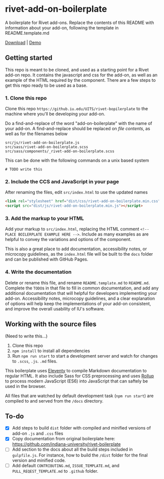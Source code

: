 # rivet-add-on-boilerplate
A boilerplate for Rivet add-ons. Replace the contents of this README with information about your add-on, following the template in README.template.md

[Download](https://github.com/indiana-university/rivet-add-on-boilerplate/archive/master.zip) | [Demo](https://indiana-university.github.io/rivet-add-on-boilerplate/)

## Getting started
This repo is meant to be cloned, and used as a starting point for a Rivet add-on repo. It contains the javascript and css for the add-on, as well as an example of the HTML required by the component. There are a few steps to get this repo ready to be used as a base.

### 1. Clone this repo
Clone this repo `https://github.iu.edu/UITS/rivet-bopilerplate` to the machine where you'll be developing your add-on.

Do a find-and-replace of the word "add-on-boilerplate" with the name of your add-on. A find-and-replace should be replaced on *file contents*, as well as for the filenames below

```
src/js/rivet-add-on-boilerplate.js
src/sass/rivet-add-on-boilerplate.scss
src/sass/components/_rivet-add-on-boilerplate.scss
```

This can be done with the following commands on a unix based system

```
# TODO write this
```

### 2. Include the CCS and JavaScript in your page
After renaming the files, edit `src/index.html` to use the updated names

```html
<link rel="stylesheet" href="dist/css/rivet-add-on-boilerplate.min.css">
<script src="dist/js/rivet-add-on-boilerplate.min.js"></script>
```

### 3. Add the markup to your HTML
Add your markup to `src/index.html`, replacing the HTML comment `<!-- PLACE BOILERPLATE EXAMPLE HERE -->`. Include as many examples as are helpful to convey the variations and options of the component.

This is also a great place to add documentation, accessibility notes, or microcopy guidelines, as the `index.html` file will be built to the `docs` folder and can be published with GitHub Pages.


### 4. Write the documentation
Delete or rename this file, and rename `README.template.md` to `README.md`. Complete the `TODO`s in that file to fill in common documentation, and add any additional documentation that will helpful for developers implementing your add-on. Accessibility notes, microcopy guidelines, and a clear explanation of options will help keep the implementations of your add-on consistent, and improve the overall usability of IU's software.

## Working with the source files
(Need to write this...)

1. Clone this repo
2. `npm install` to install all dependencies
3. Run `npm run start` to start a development server and watch for changes to `.scss`, `.js`. `.md` files.

This boilerplate uses [Eleventy](https://www.11ty.io/) to compile Markdown documentation to regular HTML. It also include Sass for CSS preprocessing and uses [Rollup](https://rollupjs.org/guide/en) to process modern JavaScript (ES6) into JavaScript that can saftely be used in the browser.

All files that are watched by default development task (`npm run start`) are compiled to and served from the `/docs` directory.

## To-do
- [X] Add steps to build `dist` folder with compiled and minified versions of add-on `.js` and `.css` files
- [X] Copy documentation from original boilerplate here: https://github.com/indiana-university/rivet-boilerplate
- [ ] Add section to the docs about all the build steps included in `gulpfile.js`. For instance, how to build the `/dist` folder for the final version and minified code.
- [ ] Add default `CONTRIBUTING.md`, `ISSUE_TEMPLATE.md`, and `PULL_REQEST_TEMPLATE.md` to `.github` folder.